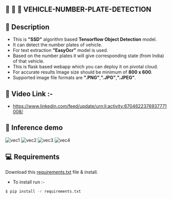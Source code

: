 ## :taxi: :blue_car: :truck: VEHICLE-NUMBER-PLATE-DETECTION

## 📝 Description

- This is **"SSD"** algorithm based **Tensorflow Object Detection** model.
- It can detect the number plates of vehicle.
- For text extraction **"EasyOcr"** model is used.
- Based on the number plates it will give corresponding state (from India) of that vehicle.
- This is flask based webapp which you can deploy it on pivotal cloud.
- For accurate results Image size should be minimum of **800 x 600**.
- Supported image file formats are **".PNG"**,**".JPG"**,**".JPEG"**.


## :movie_camera: Video Link :-
- https://www.linkedin.com/feed/update/urn:li:activity:6704622376937771008/

## 🎯 Inference demo

![vec1](https://user-images.githubusercontent.com/62059604/103498966-7b7a9e00-4e6c-11eb-84ee-daa1ce148eaf.png)
![vec2](https://user-images.githubusercontent.com/62059604/103498974-8a615080-4e6c-11eb-8a0c-e9eb68413be8.png)
![vec3](https://user-images.githubusercontent.com/62059604/103498989-91885e80-4e6c-11eb-86d2-bd66752e13ce.png)
![vec4](https://user-images.githubusercontent.com/62059604/103498999-9f3de400-4e6c-11eb-8164-5042def92f7a.png)

## 💻 Requirements
 Download this [requirements.txt](https://github.com/akshaykadam771/VEHICLE-NUMBER-PLATE-DETECTION/blob/master/requirements.txt) file & install.
- To install run :-
```bash
$ pip install -r requirements.txt
```
